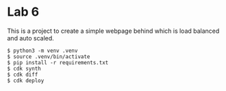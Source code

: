 
# Lab 6

This is a project to create a simple webpage behind
which is load balanced and auto scaled.

```
$ python3 -m venv .venv
$ source .venv/bin/activate
$ pip install -r requirements.txt
$ cdk synth
$ cdk diff
$ cdk deploy
```
